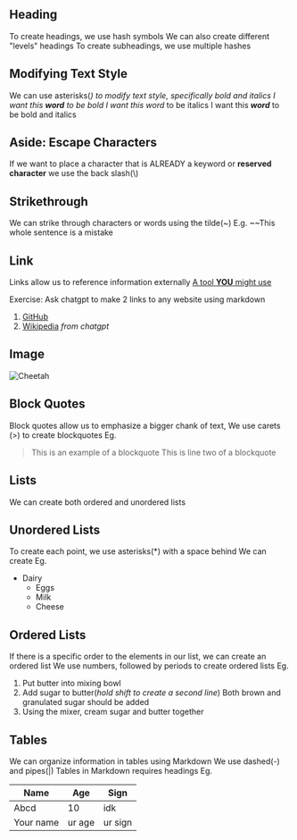 
## Heading
To create headings, we use hash symbols
We can also create different "levels" headings
To create subheadings, we use multiple hashes

## Modifying Text Style
We can use asterisks(*) to modify text style, specifically bold and italics
I want this **word** to be bold
I want this word* to be italics
I want this ***word*** to be bold and italics

## Aside: Escape Characters
If we want to place a character that is ALREADY a keyword or **reserved character** we use the back slash(\\)

## Strikethrough
We can strike through characters or words using the tilde(~)
E.g. 
~~This whole sentence is a mistake

## Link
Links allow us to reference information externally
[A tool **YOU** might use](https://chat.openai.com)

Exercise:
Ask chatgpt to make 2 links to any website using markdown
1. [GitHub](https://www.github.com/)
2. [Wikipedia](https://www.wikipedia.org/)
*from chatgpt*
## Image
![Cheetah](http://elelur.com/data_images/mammals/cheetah/cheetah-02.jpg)

## Block Quotes
Block quotes allow us to emphasize a bigger chank of text,
We use carets (>) to create blockquotes
Eg. 
>This is an example of a blockquote
>This is line two of a blockquote

## Lists 
We can create both ordered and unordered lists

## Unordered Lists
To create each point, we use asterisks(\*) with a space behind 
We can create
Eg.
* Dairy
	* Eggs
	* Milk
	* Cheese

## Ordered Lists
If there is a specific order to the elements in our list,
we can create an ordered list
We use numbers, followed by periods to create ordered lists
Eg. 
1. Put butter into mixing bowl
2. Add sugar to butter(*hold shift to create a second line*)
   Both brown and granulated sugar should be added
3. Using the mixer, cream sugar and butter together

## Tables
We can organize information in tables using Markdown
We use dashed(-) and pipes(|)
Tables in Markdown requires headings
Eg. 

| Name     | Age    | Sign   |
| ---      | ---    | ---    |
|Abcd      | 10     | idk    |
|Your name | ur age | ur sign|




